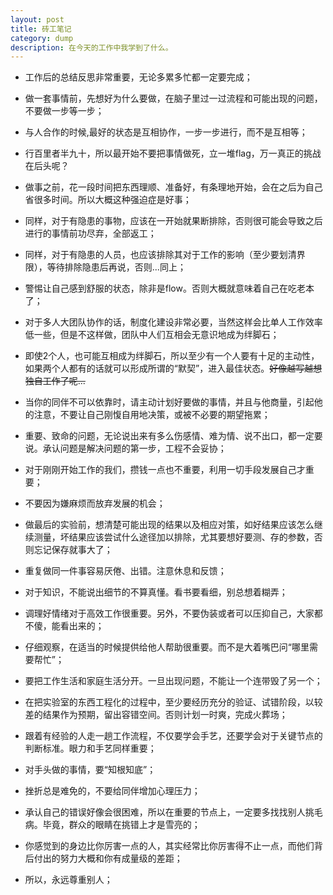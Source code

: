 ```yaml
---
layout: post
title: 砖工笔记
category: dump
description: 在今天的工作中我学到了什么。
---
```

* 工作后的总结反思非常重要，无论多累多忙都一定要完成；

* 做一套事情前，先想好为什么要做，在脑子里过一过流程和可能出现的问题，不要做一步等一步；

* 与人合作的时候,最好的状态是互相协作，一步一步进行，而不是互相等；

* 行百里者半九十，所以最开始不要把事情做死，立一堆flag，万一真正的挑战在后头呢？

* 做事之前，花一段时间把东西理顺、准备好，有条理地开始，会在之后为自己省很多时间。所以大概这种强迫症是好事；

* 同样，对于有隐患的事物，应该在一开始就果断排除，否则很可能会导致之后进行的事情前功尽弃，全部返工；

* 同样，对于有隐患的人员，也应该排除其对于工作的影响（至少要划清界限），等待排除隐患后再说，否则...同上；

* 警惕让自己感到舒服的状态，除非是flow。否则大概就意味着自己在吃老本了；

* 对于多人大团队协作的话，制度化建设非常必要，当然这样会比单人工作效率低一些，但是不这样做，团队中人们互相会无意识地成为绊脚石；

* 即使2个人，也可能互相成为绊脚石，所以至少有一个人要有十足的主动性，如果两个人都有的话就可以形成所谓的“默契”，进入最佳状态。<s>好像越写越想独自工作了呢...</s>

* 当你的同伴不可以依靠时，请主动计划好要做的事情，并且与他商量，引起他的注意，不要让自己刚愎自用地决策，或被不必要的期望拖累；

* 重要、致命的问题，无论说出来有多么伤感情、难为情、说不出口，都一定要说。承认问题是解决问题的第一步，工程不会妥协；

* 对于刚刚开始工作的我们，攒钱一点也不重要，利用一切手段发展自己才重要；

* 不要因为嫌麻烦而放弃发展的机会；

* 做最后的实验前，想清楚可能出现的结果以及相应对策，如好结果应该怎么继续测量，坏结果应该尝试什么途径加以排除，尤其要想好要测、存的参数，否则忘记保存就事大了；

* 重复做同一件事容易厌倦、出错。注意休息和反馈；

* 对于知识，不能说出细节的不算真懂。看书要看细，别总想着糊弄；

* 调理好情绪对于高效工作很重要。另外，不要伪装或者可以压抑自己，大家都不傻，能看出来的；

* 仔细观察，在适当的时候提供给他人帮助很重要。而不是大着嘴巴问“哪里需要帮忙”；

* 要把工作生活和家庭生活分开。一旦出现问题，不能让一个连带毁了另一个；

* 在把实验室的东西工程化的过程中，至少要经历充分的验证、试错阶段，以较差的结果作为预期，留出容错空间。否则计划一时爽，完成火葬场；

* 跟着有经验的人走一趟工作流程，不仅要学会手艺，还要学会对于关键节点的判断标准。眼力和手艺同样重要；

* 对手头做的事情，要“知根知底”；

* 挫折总是难免的，不要给同伴增加心理压力；

* 承认自己的错误好像会很困难，所以在重要的节点上，一定要多找找别人挑毛病。毕竟，群众的眼睛在挑错上才是雪亮的；

* 你感觉到的身边比你厉害一点的人，其实经常比你厉害得不止一点，而他们背后付出的努力大概和你有成量级的差距；

* 所以，永远尊重别人；